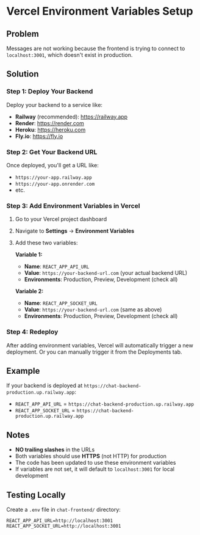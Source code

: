 # Vercel Environment Variables Setup

## Problem
Messages are not working because the frontend is trying to connect to `localhost:3001`, which doesn't exist in production.

## Solution

### Step 1: Deploy Your Backend
Deploy your backend to a service like:
- **Railway** (recommended): https://railway.app
- **Render**: https://render.com
- **Heroku**: https://heroku.com
- **Fly.io**: https://fly.io

### Step 2: Get Your Backend URL
Once deployed, you'll get a URL like:
- `https://your-app.railway.app`
- `https://your-app.onrender.com`
- etc.

### Step 3: Add Environment Variables in Vercel

1. Go to your Vercel project dashboard
2. Navigate to **Settings** → **Environment Variables**
3. Add these two variables:

   **Variable 1:**
   - **Name**: `REACT_APP_API_URL`
   - **Value**: `https://your-backend-url.com` (your actual backend URL)
   - **Environments**: Production, Preview, Development (check all)

   **Variable 2:**
   - **Name**: `REACT_APP_SOCKET_URL`
   - **Value**: `https://your-backend-url.com` (same as above)
   - **Environments**: Production, Preview, Development (check all)

### Step 4: Redeploy
After adding environment variables, Vercel will automatically trigger a new deployment. Or you can manually trigger it from the Deployments tab.

## Example

If your backend is deployed at `https://chat-backend-production.up.railway.app`:

- `REACT_APP_API_URL` = `https://chat-backend-production.up.railway.app`
- `REACT_APP_SOCKET_URL` = `https://chat-backend-production.up.railway.app`

## Notes

- **NO trailing slashes** in the URLs
- Both variables should use **HTTPS** (not HTTP) for production
- The code has been updated to use these environment variables
- If variables are not set, it will default to `localhost:3001` for local development

## Testing Locally

Create a `.env` file in `chat-frontend/` directory:
```
REACT_APP_API_URL=http://localhost:3001
REACT_APP_SOCKET_URL=http://localhost:3001
```

